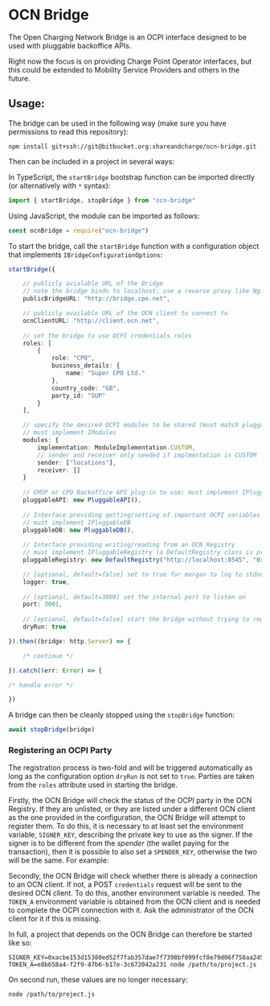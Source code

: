 # OCN Bridge

The Open Charging Network Bridge is an OCPI interface designed to be used with pluggable backoffice APIs.

Right now the focus is on providing Charge Point Operator interfaces, but this could be extended to Mobility Service Providers and others in the future.

## Usage:

The bridge can be used in the following way (make sure you have permissions to read this repository):

```
npm install git+ssh://git@bitbucket.org:shareandcharge/ocn-bridge.git
```

Then can be included in a project in several ways:

In TypeScript, the `startBridge` bootstrap function can be imported directly (or alternatively with `*` syntax):

```ts
import { startBridge, stopBridge } from "ocn-bridge"
```

Using JavaScript, the module can be imported as follows:

```js
const ocnBridge = require("ocn-bridge")
```

To start the bridge, call the `startBridge` function with a configuration object that implements `IBridgeConfigurationOptions`:

```ts
startBridge({

    // publicly avialable URL of the Bridge 
    // note the bridge binds to localhost; use a reverse proxy like Nginx with SSL
    publicBridgeURL: "http://bridge.cpo.net",

    // publicly available URL of the OCN client to connect to                               
    ocnClientURL: "http://client.ocn.net",          
    
    // set the bridge to use OCPI credentials roles
    roles: [                                  
        {
            role: "CPO",
            business_details: {
                name: "Super CPO Ltd."
            },
            country_code: "GB",
            party_id: "SUP"
        }
    ],

    // specify the desired OCPI modules to be shared (must match pluggableAPI below)
    // must implement IModules
    modules: {
        implementation: ModuleImplementation.CUSTOM,
        // sender and receiver only needed if implmentation is CUSTOM
        sender: ["locations"],
        receiver: []
    }
    
    // EMSP or CPO Backoffice API plug-in to use; must implement IPluggableAPI
    pluggableAPI: new PluggableAPI(),          
    
    // Interface providing getting/setting of important OCPI variables (token auth, endpoints, etc.)
    // must implement IPluggableDB
    pluggableDB: new PluggableDB(),
    
    // Interface providing writing/reading from an OCN Registry
    // must implement IPluggableRegistry (a DefaultRegistry class is provided in this case)
    pluggableRegistry: new DefaultRegistry("http://localhost:8545", "0x345cA3e014Aaf5dcA488057592ee47305D9B3e10")      

    // [optional, default=false] set to true for morgan to log to stdout
    logger: true,        
    
    // [optional, default=3000] set the internal port to listen on
    port: 3001,      
    
    // [optional, default=false] start the bridge without trying to register
    dryRun: true

}).then((bridge: http.Server) => {

    /* continue */

}).catch((err: Error) => {

/* handle error */

})
```

A bridge can then be cleanly stopped using the `stopBridge` function:

```ts
await stopBridge(bridge)
```

### Registering an OCPI Party

The registration process is two-fold and will be triggered automatically as long as the configuration option
`dryRun` is not set to `true`. Parties are taken from the `roles` attribute used in starting the bridge. 

Firstly, the OCN Bridge will check the status of the OCPI party in the OCN Registry. If they are unlisted, or 
they are listed under a different OCN client as the one provided in the configuration, the OCN Bridge will
attempt to register them. To do this, it is necessary to at least set the environment variable, `SIGNER_KEY`, 
describing the private key to use as the signer. If the signer is to be different from the _spender_ (the 
wallet paying for the transaction), then it is possible to also set a `SPENDER_KEY`, otherwise the two will 
be the same. For example:

Secondly, the OCN Bridge will check whether there is already a connection to an OCN client. If not, a POST
`credentials` request will be sent to the desired OCN client. To do this, another environment variable is
needed. The `TOKEN_A` environment variable is obtained from the OCN client and is needed to complete the
OCPI connection with it. Ask the administrator of the OCN client for it if this is missing.

In full, a project that depends on the OCN Bridge can therefore be started like so:

```
SIGNER_KEY=0xacbe153d15380ed52f7fab357dae7f7398bf099fcf8e79d06f758aa245b5ea64 TOKEN_A=e8b658a4-f2f9-47b6-b17e-3c672042a231 node /path/to/project.js
```

On second run, these values are no longer necessary:

```
node /path/to/project.js
```